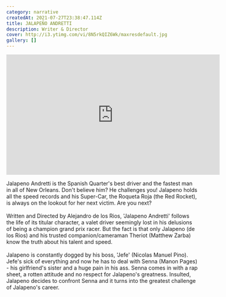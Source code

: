 ```yaml
---
category: narrative
createdAt: 2021-07-27T23:38:47.114Z
title: JALAPEÑO ANDRETTI
description: Writer & Director
cover: http://i3.ytimg.com/vi/8N5rkQIZ6Wk/maxresdefault.jpg
gallery: []
---
```

<div class="video-container"><iframe width="560" height="315" src="https://www.youtube.com/embed/8N5rkQIZ6Wk?rel=0" title="YouTube video player" frameborder="0" allow="accelerometer; autoplay; clipboard-write; encrypted-media; gyroscope; picture-in-picture" allowfullscreen></iframe></div>

Jalapeno Andretti is the Spanish Quarter's best driver and the fastest man in all of New Orleans. Don't believe him? He challenges you! Jalapeno holds all the speed records and his Super-Car, the Roqueta Roja (the Red Rocket), is always on the lookout for her next victim. Are you next?\
\
Written and Directed by Alejandro de los Rios, 'Jalapeno Andretti' follows the life of its titular character, a valet driver seemingly lost in his delusions of being a champion grand prix racer. But the fact is that only Jalapeno (de los Rios) and his trusted companion/cameraman Theriot (Matthew Zarba) know the truth about his talent and speed.\
\
Jalapeno is constantly dogged by his boss, 'Jefe' (Nicolas Manuel Pino). Jefe's sick of everything and now he has to deal with Senna (Manon Pages) - his girlfriend's sister and a huge pain in his ass. Senna comes in with a rap sheet, a rotten attitude and no respect for Jalapeno's greatness. Insulted, Jalapeno decides to confront Senna and it turns into the greatest challenge of Jalapeno's career.